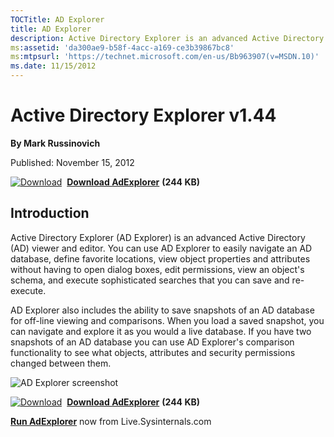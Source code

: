 ```yaml
--- 
TOCTitle: AD Explorer
title: AD Explorer
description: Active Directory Explorer is an advanced Active Directory (AD) viewer and editor.
ms:assetid: 'da300ae9-b58f-4acc-a169-ce3b39867bc8'
ms:mtpsurl: 'https://technet.microsoft.com/en-us/Bb963907(v=MSDN.10)'
ms.date: 11/15/2012
---
```


Active Directory Explorer v1.44
===============================

**By Mark Russinovich**

Published: November 15, 2012

[![Download](/media/landing/sysinternals/download_sm.png)](https://download.sysinternals.com/files/AdExplorer.zip)  [**Download AdExplorer**](https://download.sysinternals.com/files/AdExplorer.zip) **(244 KB)**

## Introduction

Active Directory Explorer (AD Explorer) is an advanced Active Directory
(AD) viewer and editor. You can use AD Explorer to easily navigate an AD
database, define favorite locations, view object properties and
attributes without having to open dialog boxes, edit permissions, view
an object's schema, and execute sophisticated searches that you can save
and re-execute.

AD Explorer also includes the ability to save snapshots of an AD
database for off-line viewing and comparisons. When you load a saved
snapshot, you can navigate and explore it as you would a live database.
If you have two snapshots of an AD database you can use AD Explorer's
comparison functionality to see what objects, attributes and security
permissions changed between them.

![AD Explorer screenshot](/media/landing/sysinternals/adexplorer.jpg)

[![Download](/media/landing/sysinternals/download_sm.png)](https://download.sysinternals.com/files/AdExplorer.zip)  [**Download AdExplorer**](https://download.sysinternals.com/files/AdExplorer.zip) **(244 KB)**

[**Run AdExplorer**](https://live.sysinternals.com/ADExplorer.exe) now from Live.Sysinternals.com
